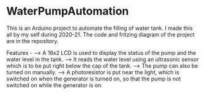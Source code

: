 # WaterPumpAutomation
This is an Arduino project to automate the filling of water tank. I made this all by my self during 2020-21.
The code and fritzing diagram of the project are in the repository.

Features -
--> A 16x2 LCD is used to display the status of the pump and the water level in the tank.
--> It reads the water level using an ultrasonic sensor which is to be put right below the cap of the tank.
--> The pump can also be turned on manually.
--> A photoresistor is put near the light, which is switched on when the generator is turned on, so that the pump is not switched on while the generator is on.
